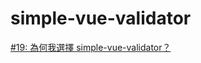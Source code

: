 # simple-vue-validator

[#19: 為何我選擇 simple-vue-validator？](https://ithelp.ithome.com.tw/articles/10205180)

